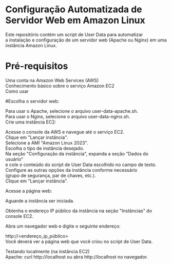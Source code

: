 # Configuração Automatizada de Servidor Web em Amazon Linux
Este repositório contém um script de User Data para automatizar  
a instalação e configuração de um servidor web (Apache ou Nginx) em uma instância Amazon Linux.  
  
# Pré-requisitos
Uma conta na Amazon Web Services (AWS)  
Conhecimento básico sobre o serviço Amazon EC2  
Como usar  

#Escolha o servidor web:  

Para usar o Apache, selecione o arquivo user-data-apache.sh.  
Para usar o Nginx, selecione o arquivo user-data-nginx.sh.  
Crie uma instância EC2:  
  
Acesse o console da AWS e navegue até o serviço EC2.  
Clique em "Lançar instância".  
Selecione a AMI "Amazon Linux 2023".  
Escolha o tipo de instância desejado.  
Na seção "Configuração da instância", expanda a seção "Dados do usuário"  
e cole o conteúdo do script de User Data escolhido no campo de texto.  
Configure as outras opções da instância conforme necessário  
(grupo de segurança, par de chaves, etc.).  
Clique em "Lançar instância".  

Acesse a página web:  

Aguarde a instância ser iniciada.  

Obtenha o endereço IP público da instância na seção "Instâncias" do console EC2.  

Abra um navegador web e digite o seguinte endereço:  

http://<endereço_ip_público>  
Você deverá ver a página web que você criou no script de User Data.  
 
Testando localmente (na instância EC2)  
Apache: curl http://localhost ou abra http://localhost no navegador.  
